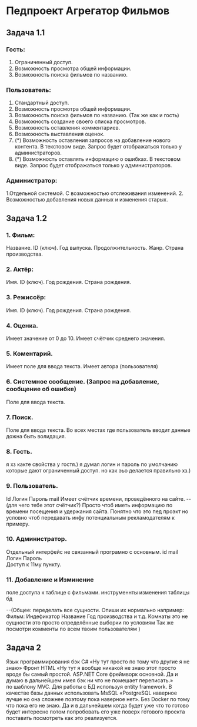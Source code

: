 # Педпроект Агрегатор Фильмов

## Задача 1.1

### Гость:

1. Ограниченный доступ.
2. Возможность просмотра общей информации.
3. Возможность поиска фильмов по названию.

### Пользователь:

1. Стандартный доступ.
2. Возможность просмотра общей информации.
3. Возможность поиска фильмов по названию. (Так же как и гость)
4. Возможность создание своего списка просмотров.
5. Возможность оставления комментариев.
6. Возможность выставления оценок.
7. (*) Возможность оставления запросов на добавление нового контента. В текстовом виде. Запрос будет отображаться только у администраторов.
8. (*) Возможность оставлять информацию о ошибках. В текстовом виде. Запрос будет отображаться только у администраторов.

### Администратор:

1.Отдельной системой. С возможностью отслеживания изменений.
2. Возможностью добавления новых данных и изменения старых.


## Задача 1.2

### 1. Фильм:
Название.
ID (ключ).
Год выпуска.
Продолжительность.
Жанр.
Страна производства.

### 2. Актёр:
Имя.
ID (ключ).
Год рождения.
Страна рождения.

### 3. Режиссёр:
Имя.
ID (ключ).
Год рождения.
Страна рождения.

### 4. Оценка.
Имеет значение от 0 до 10.
Имеет счётчик среднего значения.

### 5. Коментарий.
Имеет поле для ввода текста.
Имеет автора (пользователя)

### 6. Системное сообщение. (Запрос на добавление, сообщение об ошибке)
Поле для ввода текста.

### 7. Поиск.
Поле для ввода текста. 
Во всех местах где пользователь вводит данные дожна быть волидация.

### 8. Гость.
я хз какте свойства у гостя.)
я думал логин и пароль по умолчанию которые дают ограниченный доступ. но как эьо делается правильно хз.)

### 9. Пользователь.
Id
Логин
Пароль
mail
Имеет счётчик времени, проведённого на сайте. --(для чего тебе этот счётчик?) 
Просто чтоб иметь информацию по времени посещения и удержания сайта. Понятно что это пед проэкт но условно чтоб передавать инфу потенциальным рекламодателям к примеру.


### 10. Администратор.
Отдельный интерфейс не связанный програмно с основным.
id
mail
Логин 
Пароль       
Доступ к 11му пункту.

### 11. Добавление и Изминение
поле доступа к таблице с фильмами.
инструменнты изменения таблицы бд

--(Общее: переделать все сущности. Опиши их нормально например:
Фильм:
Индефикатор
Название
Год производства
и т.д.
Комнаты это не сущности это просто определённые выборки по условиям
Так же посмотри комменты по всем твоим пользователям
)
## Задача 2

Язык программирования бэк C# «Ну тут просто по тому что другие я не знаю»
Фронт HTML «Ну тут я вообще никакой не знаю этот просто вроде бы самый простой.
ASP.NET Core фреймворк основной. Да и думаю в дальнейшем имея бэк ни что не помешает переписать.»  
по шаблону MVC. Для работы с БД используя entity framework.
В качестве базы данных использовать MsSQL «PostgreSQL наверное лучше но она сложнее поэтому пока наверное нет».
Без Docker по тому что пока его не знаю.
Да и в дальнейшем когда будет уже что то готово будет интересно потом попробовать его уже поверх готового проекта
поставить посмотреть как это реализуется.

